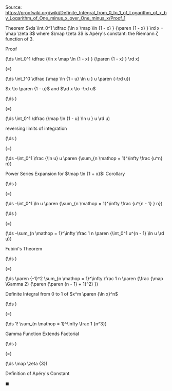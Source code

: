 # 

Source: https://proofwiki.org/wiki/Definite_Integral_from_0_to_1_of_Logarithm_of_x_by_Logarithm_of_One_minus_x_over_One_minus_x/Proof_1

Theorem
$\ds \int_0^1 \dfrac {\ln x \map \ln {1 - x} } {\paren {1 - x} } \rd x = \map \zeta 3$
where $\map \zeta 3$ is Apéry's constant: the Riemann $\zeta$ function of $3$.


Proof













\(\ds \int_0^1 \dfrac {\ln x \map \ln {1 - x} } {\paren {1 - x} } \rd x\)

\(=\)







\(\ds \int_1^0 \dfrac {\map \ln {1 - u} \ln u } u \paren {-\rd u}\)





$x \to \paren {1 - u}$ and $\rd x \to -\rd u$














\(\ds \)

\(=\)







\(\ds \int_0^1 \dfrac {\map \ln {1 - u} \ln u } u \rd u\)





reversing limits of integration














\(\ds \)

\(=\)







\(\ds -\int_0^1 \frac {\ln u} u \paren {\sum_{n \mathop = 1}^\infty \frac {u^n} n}\)





Power Series Expansion for $\map \ln {1 + x}$: Corollary














\(\ds \)

\(=\)







\(\ds -\int_0^1 \ln u \paren {\sum_{n \mathop = 1}^\infty \frac {u^{n - 1} } n}\)




















\(\ds \)

\(=\)







\(\ds -\sum_{n \mathop = 1}^\infty \frac 1 n \paren {\int_0^1 u^{n - 1} \ln u \rd u}\)





Fubini's Theorem














\(\ds \)

\(=\)







\(\ds \paren {-1}^2 \sum_{n \mathop = 1}^\infty \frac 1 n \paren {\frac {\map \Gamma 2} {\paren {\paren {n - 1} + 1}^2} }\)





Definite Integral from $0$ to $1$ of $x^m \paren {\ln x}^n$














\(\ds \)

\(=\)







\(\ds 1! \sum_{n \mathop = 1}^\infty \frac 1 {n^3}\)





Gamma Function Extends Factorial














\(\ds \)

\(=\)







\(\ds \map \zeta {3}\)





Definition of Apéry's Constant



$\blacksquare$





